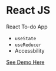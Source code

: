 # React JS
React To-do App 
- `useState`
- `useReducer`
- Accessbility

[See Demo Here](https://react-to-do-984.netlify.app/)
